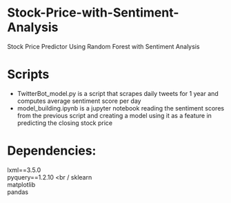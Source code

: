 # Stock-Price-with-Sentiment-Analysis
Stock Price Predictor Using Random Forest with Sentiment Analysis

# Scripts
- TwitterBot_model.py is a script that scrapes daily tweets for 1 year and computes average sentiment score per day <br />
- model_building.ipynb is a jupyter notebook reading the sentiment scores from the previous script and creating a model using it as a feature in predicting the closing stock price

# Dependencies: 
lxml==3.5.0 <br />
pyquery==1.2.10 <br /
sklearn <br />
matplotlib <br />
pandas
